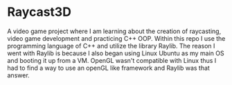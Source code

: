 # Raycast3D
A video game project where I am learning about the creation of raycasting, video game development and practicing C++ OOP. 
Within this repo I use the programming language of C++ and utilize the library Raylib. 
The reason I went with Raylib is because I also began using Linux Ubuntu as my main OS and booting it up from a VM.
OpenGL wasn't compatible with Linux thus I had to find a way to use an openGL like framework and Raylib was that answer.


